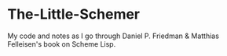 # The-Little-Schemer
My code and notes as I go through Daniel P. Friedman &amp; Matthias Felleisen's book on Scheme Lisp.
